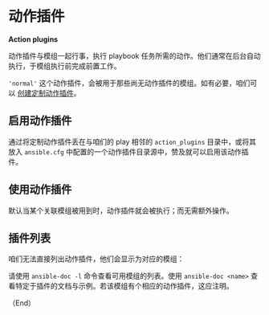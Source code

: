 # 动作插件

**Action plugins**


动作插件与模组一起行事，执行 playbook 任务所需的动作。他们通常在后台自动执行，于模组执行前完成前置工作。

`'normal'` 这个动作插件，会被用于那些尚无动作插件的模组。如有必要，咱们可以 [创建定制动作插件](https://docs.ansible.com/ansible/latest/dev_guide/developing_plugins.html#developing-actions)。


## 启用动作插件

通过将定制动作插件丢在与咱们的 play 相邻的 `action_plugins` 目录中，或将其放入 `ansible.cfg` 中配置的一个动作插件目录源中，赞及就可以启用该动作插件。


## 使用动作插件

默认当某个关联模组被用到时，动作插件就会被执行；而无需额外操作。


## 插件列表

咱们无法直接列出动作插件，他们会显示为对应的模组：

请使用 `ansible-doc -l` 命令查看可用模组的列表。使用 `ansible-doc <name>` 查看特定于插件的文档与示例。若该模组有个相应的动作插件，这应注明。

（End）

